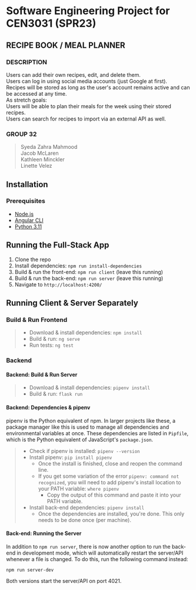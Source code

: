 # Software Engineering Project for CEN3031 (SPR23)

## RECIPE BOOK / MEAL PLANNER

### DESCRIPTION

Users can add their own recipes, edit, and delete them.  
Users can log in using social media accounts (just Google at first).  
Recipes will be stored as long as the user's account remains active and can be accessed at any time.  
As stretch goals:  
Users will be able to plan their meals for the week using their stored recipes.  
Users can search for recipes to import via an external API as well.

### GROUP 32

> Syeda Zahra Mahmood  
> Jacob McLaren  
> Kathleen Minckler  
> Linette Velez

## Installation

### Prerequisites

- [Node.js](https://nodejs.org/en/download/)
- [Angular CLI](https://cli.angular.io/)
- [Python 3.11](https://www.python.org/downloads/)

## Running the Full-Stack App

1. Clone the repo
2. Install dependencies: `npm run install-dependencies`
3. Build & run the front-end: `npm run client` (leave this running)
4. Build & run the back-end: `npm run server` (leave this running)
5. Navigate to `http://localhost:4200/`

## Running Client & Server Separately

### Build & Run Frontend

> - Download & install dependencies: `npm install`
> - Build & run: `ng serve`
> - Run tests: `ng test`

### Backend

#### Backend: Build & Run Server

> - Download & install dependencies: `pipenv install`
> - Build & run: `flask run`

#### Backend: Dependencies & pipenv

pipenv is the Python equivalent of npm. In larger projects like these, a package manager like this is used to manage all dependencies and environmental variables at once. These dependencies are listed in `Pipfile`, which is the Python equivalent of JavaScript's `package.json`.

> - Check if pipenv is installed: `pipenv --version`
> - Install pipenv: `pip install pipenv`
>   - Once the install is finished, close and reopen the command line. 
>   - If you get some variation of the error `pipenv: command not recognized`, you will need to add pipenv's install location to your PATH variable: `where pipenv`
>     - Copy the output of this command and paste it into your PATH variable.
> - Install back-end dependencies: `pipenv install`
>   - Once the dependencies are installed, you're done. This only needs to be done once (per machine).

#### Back-end: Running the Server

In addition to `npm run server`, there is now another option to run the back-end in development mode, which will automatically restart the server/API whenever a file is changed. To do this, run the following command instead:

`npm run server-dev`

Both versions start the server/API on port 4021.
